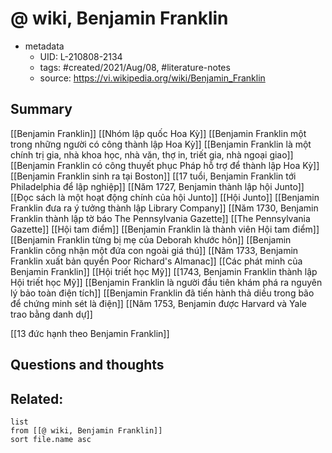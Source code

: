 # @ wiki, Benjamin Franklin


- metadata
	- UID: L-210808-2134
	- tags: #created/2021/Aug/08, #literature-notes 
	- source: https://vi.wikipedia.org/wiki/Benjamin_Franklin

## Summary
[[Benjamin Franklin]]
[[Nhóm lập quốc Hoa Kỳ]]
[[Benjamin Franklin một trong những người có công thành lập Hoa Kỳ]]
[[Benjamin Franklin là một chính trị gia, nhà khoa học, nhà văn, thợ in, triết gia, nhà ngoại giao]]
[[Benjamin Franklin có công thuyết phục Pháp hỗ trợ để thành lập Hoa Kỳ]]
[[Benjamin Franklin sinh ra tại Boston]]
[[17 tuổi, Benjamin Franklin tới Philadelphia để lập nghiệp]]
[[Năm 1727, Benjamin thành lập hội Junto]]
[[Đọc sách là một hoạt động chính của hội Junto]]
[[Hội Junto]]
[[Benjamin Franklin đưa ra ý tưởng thành lập Library Company]]
[[Năm 1730, Benjamin Franklin thành lập tờ báo The Pennsylvania Gazette]]
[[The Pennsylvania Gazette]]
[[Hội tam điểm]]
[[Benjamin Franklin là thành viên Hội tam điểm]]
[[Benjamin Franklin từng bị mẹ của Deborah khước hôn]]
[[Benjamin Franklin công nhận một đứa con ngoài giá thú]]
[[Năm 1733, Benjamin Franklin xuất bản quyển Poor Richard's Almanac]]
[[Các phát minh của Benjamin Franklin]]
[[Hội triết học Mỹ]]
[[1743, Benjamin Franklin thành lập Hội triết học Mỹ]]
[[Benjamin Franklin là người đầu tiên khám phá ra nguyên lý bảo toàn điện tích]]
[[Benjamin Franklin đã tiến hành thả diều trong bão để chứng minh sét là điện]]
[[Năm 1753, Benjamin được Harvard và Yale trao bằng danh dự]]

[[13 đức hạnh theo Benjamin Franklin]]
## Questions and thoughts


## Related:
```dataview
list
from [[@ wiki, Benjamin Franklin]]
sort file.name asc
```
